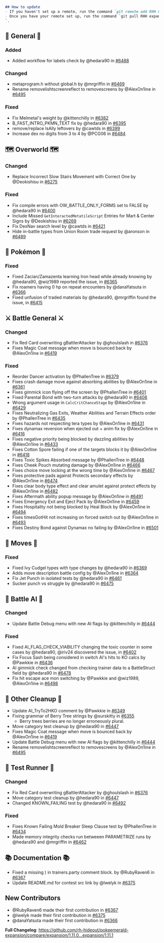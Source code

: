 ```md
## How to update
- If you haven't set up a remote, run the command `git remote add RHH https://github.com/rh-hideout/pokeemerald-expansion`.
- Once you have your remote set up, run the command `git pull RHH expansion/1.11.1
`.
```


## 🧬 General 🧬
### Added
* Added workflow for labels check by @hedara90 in [#6488](https://github.com/rh-hideout/pokeemerald-expansion/pull/6488)

### Changed
* metaprogram.h without global.h by @mrgriffin in [#6469](https://github.com/rh-hideout/pokeemerald-expansion/pull/6469)
* Rename removelishtscreenreflect to removescreens by @AlexOn1ine in [#6495](https://github.com/rh-hideout/pokeemerald-expansion/pull/6495)

### Fixed
* Fix Melmetal's weight by @kittenchilly in [#6382](https://github.com/rh-hideout/pokeemerald-expansion/pull/6382)
* B_FAST_INTRO_PKMN_TEXT fix by @hedara90 in [#6395](https://github.com/rh-hideout/pokeemerald-expansion/pull/6395)
* remove/replace IsAlly leftovers by @cawtds in [#6399](https://github.com/rh-hideout/pokeemerald-expansion/pull/6399)
* Increase dex no digits from 3 to 4 by @PCG06 in [#6484](https://github.com/rh-hideout/pokeemerald-expansion/pull/6484)

## 🗺️ Overworld 🗺️
### Changed
* Replace Incorrect Slow Stairs Movement with Correct One by @Deokishisu in [#6275](https://github.com/rh-hideout/pokeemerald-expansion/pull/6275)

### Fixed
* Fix compile errors with OW_BATTLE_ONLY_FORMS set to FALSE by @hedara90 in [#6400](https://github.com/rh-hideout/pokeemerald-expansion/pull/6400)
* Include Missed `GetInteractedMetatileScript` Entries for Mart & Center Signs by @Deokishisu in [#6269](https://github.com/rh-hideout/pokeemerald-expansion/pull/6269)
* Fix DexNav search level by @cawtds in [#6421](https://github.com/rh-hideout/pokeemerald-expansion/pull/6421)
* Hide in-battle types from Union Room trade request by @aronson in [#6489](https://github.com/rh-hideout/pokeemerald-expansion/pull/6489)

## 🐉 Pokémon 🐉
### Fixed
* Fixed Zacian/Zamazenta learning Iron head while already knowing by @hedara90, @wiz1989 reported the issue, in [#6365](https://github.com/rh-hideout/pokeemerald-expansion/pull/6365)
* Fix roamers having 0 hp on repeat encounters by @danaYatsuta in [#6366](https://github.com/rh-hideout/pokeemerald-expansion/pull/6366)
* Fixed unfusion of traded materials by @hedara90, @mrgriffin found the issue, in [#6415](https://github.com/rh-hideout/pokeemerald-expansion/pull/6415)

## ⚔️ Battle General ⚔️
### Changed
* Fix Red Card overwriting gBattlerAttacker by @ghoulslash in [#6376](https://github.com/rh-hideout/pokeemerald-expansion/pull/6376)
* Fixes Magic Coat message when move is bounced back by @AlexOn1ine in [#6419](https://github.com/rh-hideout/pokeemerald-expansion/pull/6419)

### Fixed
* Reorder Dancer activation by @PhallenTree in [#6379](https://github.com/rh-hideout/pokeemerald-expansion/pull/6379)
* Fixes crash damage move against absorbing abilities by @AlexOn1ine in [#6361](https://github.com/rh-hideout/pokeemerald-expansion/pull/6361)
* Fixes gimmick icon flying off the screen by @PhallenTree in [#6401](https://github.com/rh-hideout/pokeemerald-expansion/pull/6401)
* Fixed Parental Bond with two-turn attacks by @hedara90 in [#6408](https://github.com/rh-hideout/pokeemerald-expansion/pull/6408)
* Wrong argument usage in `CalcCritChanceStage` by @AlexOn1ine in [#6429](https://github.com/rh-hideout/pokeemerald-expansion/pull/6429)
* Fixes Neutralizing Gas Exits, Weather Abilities and Terrain Effects order by @PhallenTree in [#6435](https://github.com/rh-hideout/pokeemerald-expansion/pull/6435)
* Fixes hazards not respecting tera types by @AlexOn1ine in [#6431](https://github.com/rh-hideout/pokeemerald-expansion/pull/6431)
* Fixes dynamax reversion when ejected out + anim fix by @AlexOn1ine in [#6416](https://github.com/rh-hideout/pokeemerald-expansion/pull/6416)
* Fixes negative priority being blocked by dazzling abilities by @AlexOn1ine in [#6433](https://github.com/rh-hideout/pokeemerald-expansion/pull/6433)
* Fixes Cotton Spore failing if one of the targets blocks it by @AlexOn1ine in [#6418](https://github.com/rh-hideout/pokeemerald-expansion/pull/6418)
* Fixes Toxic Spikes Absorbed message by @PhallenTree in [#6448](https://github.com/rh-hideout/pokeemerald-expansion/pull/6448)
* Fixes Cheek Pouch mutating damage by @AlexOn1ine in [#6466](https://github.com/rh-hideout/pokeemerald-expansion/pull/6466)
* Fixes choice move locking at the wrong time by @AlexOn1ine in [#6467](https://github.com/rh-hideout/pokeemerald-expansion/pull/6467)
* Fixes protective pads against Protects secondary effects by @AlexOn1ine in [#6474](https://github.com/rh-hideout/pokeemerald-expansion/pull/6474)
* Fixes clear body type effect and clear amulet against protect effects by @AlexOn1ine in [#6482](https://github.com/rh-hideout/pokeemerald-expansion/pull/6482)
* Fixes Aftermath ability popup message by @AlexOn1ine in [#6491](https://github.com/rh-hideout/pokeemerald-expansion/pull/6491)
* Fixes Emergency Exit and Eject Pack by @AlexOn1ine in [#6459](https://github.com/rh-hideout/pokeemerald-expansion/pull/6459)
* Fixes Hospitality not being blocked by Heal Block by @AlexOn1ine in [#6494](https://github.com/rh-hideout/pokeemerald-expansion/pull/6494)
* Fixes timesGotHit not increasing on forced switch out by @AlexOn1ine in [#6493](https://github.com/rh-hideout/pokeemerald-expansion/pull/6493)
* Fixes Destiny Bond against Dynamax no failing by @AlexOn1ine in [#6501](https://github.com/rh-hideout/pokeemerald-expansion/pull/6501)

## 🤹 Moves 🤹
### Fixed
* Fixed Ivy Cudgel types with type changes by @hedara90 in [#6369](https://github.com/rh-hideout/pokeemerald-expansion/pull/6369)
* Adds move description battle config by @AlexOn1ine in [#6364](https://github.com/rh-hideout/pokeemerald-expansion/pull/6364)
* Fix Jet Punch in isolated tests by @hedara90 in [#6461](https://github.com/rh-hideout/pokeemerald-expansion/pull/6461)
* Sucker punch vs struggle by @hedara90 in [#6475](https://github.com/rh-hideout/pokeemerald-expansion/pull/6475)

## 🤖 Battle AI 🤖
### Changed
* Update Battle Debug menu with new AI flags by @kittenchilly in [#6444](https://github.com/rh-hideout/pokeemerald-expansion/pull/6444)

### Fixed
* Fixed AI_FLAG_CHECK_VIABILITY changing the toxic counter in some cases by @hedara90, @iriv24 discovered the issue, in [#6402](https://github.com/rh-hideout/pokeemerald-expansion/pull/6402)
* Fix Focus Sash being considered in switch AI's hits to KO calcs by @Pawkkie in [#6436](https://github.com/rh-hideout/pokeemerald-expansion/pull/6436)
* AI gimmick check changed from checking trainer data to a BattleStruct field by @hedara90 in [#6478](https://github.com/rh-hideout/pokeemerald-expansion/pull/6478)
* Fix hit escape ace mon switching by @Pawkkie and @wiz1989, @AlexOn1ine in [#6498](https://github.com/rh-hideout/pokeemerald-expansion/pull/6498)

## 🧹 Other Cleanup 🧹
* Update AI_TryTo2HKO comment by @Pawkkie in [#6349](https://github.com/rh-hideout/pokeemerald-expansion/pull/6349)
* Fixing grammar of Berry Tree strings by @surskitty in [#6355](https://github.com/rh-hideout/pokeemerald-expansion/pull/6355)
    - Berry trees berries are no longer erroneously plural.
* Move category test cleanup by @hedara90 in [#6447](https://github.com/rh-hideout/pokeemerald-expansion/pull/6447)
* Fixes Magic Coat message when move is bounced back by @AlexOn1ine in [#6419](https://github.com/rh-hideout/pokeemerald-expansion/pull/6419)
* Update Battle Debug menu with new AI flags by @kittenchilly in [#6444](https://github.com/rh-hideout/pokeemerald-expansion/pull/6444)
* Rename removelishtscreenreflect to removescreens by @AlexOn1ine in [#6495](https://github.com/rh-hideout/pokeemerald-expansion/pull/6495)

## 🧪 Test Runner 🧪
### Changed
* Fix Red Card overwriting gBattlerAttacker by @ghoulslash in [#6376](https://github.com/rh-hideout/pokeemerald-expansion/pull/6376)
* Move category test cleanup by @hedara90 in [#6447](https://github.com/rh-hideout/pokeemerald-expansion/pull/6447)
* Changed KNOWN_FAILING test by @hedara90 in [#6492](https://github.com/rh-hideout/pokeemerald-expansion/pull/6492)

### Fixed
* Fixes Known Failing Mold Breaker Sleep Clause test by @PhallenTree in [#6434](https://github.com/rh-hideout/pokeemerald-expansion/pull/6434)
* Made memory integrity checks run betweeen PARAMETRIZE runs by @hedara90 and @mrgriffin in [#6462](https://github.com/rh-hideout/pokeemerald-expansion/pull/6462)

## 📚 Documentation 📚
* Fixed a missing ) in trainers.party comment block. by @RubyRaven6 in [#6367](https://github.com/rh-hideout/pokeemerald-expansion/pull/6367)
* Update README.md for contest src link by @lwelyk in [#6375](https://github.com/rh-hideout/pokeemerald-expansion/pull/6375)

## New Contributors
* @RubyRaven6 made their first contribution in [#6367](https://github.com/rh-hideout/pokeemerald-expansion/pull/6367)
* @lwelyk made their first contribution in [#6375](https://github.com/rh-hideout/pokeemerald-expansion/pull/6375)
* @danaYatsuta made their first contribution in [#6366](https://github.com/rh-hideout/pokeemerald-expansion/pull/6366)

**Full Changelog**: https://github.com/rh-hideout/pokeemerald-expansion/compare/expansion/1.11.0...expansion/1.11.1


<!--Last PR: 6501-->
<!--Used to keep track of the last PR merged in case new ones come in before the changelog is done.-->
